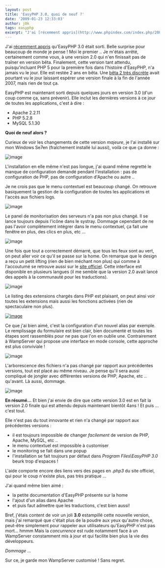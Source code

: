 ```yaml
---
layout: post
title: 'EasyPHP 3.0, quoi de neuf ?'
date: '2009-01-23 12:33:03'
author: j0k
tags: easyphp
excerpt: "J'ai [récemment appris](http://www.phpindex.com/index.php/2009/01/19/5216-easyphp-30-est-sorti) qu'EasyPHP 3.0 était sorti.     \nBelle surprise pour beaucoup de monde je pense ! Moi le premier ..   Je m'étais arrêté, certainement comme vous, à une version 2.0 qui n'en finissait pas de traîner en version bêta. Finalement, cette version tant attendu,      …"
---
```


J'ai [récemment appris](http://www.phpindex.com/index.php/2009/01/19/5216-easyphp-30-est-sorti) qu'EasyPHP 3.0 était sorti.
Belle surprise pour beaucoup de monde je pense ! Moi le premier ..   Je m'étais arrêté, certainement comme vous, à une version 2.0 qui n'en finissait pas de traîner en version bêta. Finalement, cette version tant attendu, puisqu'incluant PHP 5 pour la première fois dans l'histoire d'EasyPHP, n'a jamais vu le jour. Elle est restée 2 ans en bêta.   Une [bêta 2 très discrète](http://www.j0k3r.net/news-easyphp-2-0-beta-2-discrete-1946.html) avait pourtant vu le jour laissant espérer une version finale à la fin de l'année 2007, mais rien de tout ça.

EasyPHP est maintenant sorti depuis quelques jours en version 3.0 (d'un coup comme ça, sans prévenir). Elle inclut les dernières versions à ce jour de toutes les applications, c'est à dire :
 * Apache 2.2.11
 * PHP 5.2.8
 * MySQL 5.1.30

**Quoi de neuf alors ?**

Curieux de voir les changements de cette version *majeure*, je l'ai installé sur mon Windows Se7en (fraîchement installé lui aussi), voilà ce que ça donne :

 ![image](http://img209.imageshack.us/img209/8477/easyphp31fl7.png)

L'installation en elle même n'est pas longue, j'ai quand même regretté le manque de configuration demandé pendant l'installation : pas de configuration de PHP, pas de configuration d'Apache ou autre ..

Je ne crois pas que le menu contextuel est beaucoup changé.   On retrouve basiquement la gestion de la configuration de toutes les applications et l'accès aux fichiers logs.

 ![image](http://img238.imageshack.us/img238/5913/easyphp34gl6.png)

Le panel de monitorisation des serveurs n'a pas non plus changé.   Il se lance toujours depuis l'icône dans le systray. Dommage cependant de ne pas l'avoir complètement intégrer dans le menu contextuel, ça fait une fenêtre en plus, des clics en plus, etc ...

 ![image](http://img443.imageshack.us/img443/4039/easyphp35gw7.png)

Une fois que tout a correctement démarré, que tous les feux sont au vert, on peut aller voir ce qu'il se passe sur la home.   On remarque que le design a reçu un petit lifting (rien de bien méchant non plus) qui comme à l'accoutumé se retrouve aussi sur le [site officiel](http://www.easyphp.org).   Cette interface est disponible en plusieurs langues (il me semble que la version 2.0 avait lancé des appels à la communauté pour les traductions).

 ![image](http://img294.imageshack.us/img294/3448/easyphp32pr5.png)

Le listing des extensions chargés dans PHP est plaisant, on peut ainsi voir toutes les extensions mais aussi les fonctions activées (rien de spectaculaire non plus).

 [![image](http://img206.imageshack.us/img206/755/easyphp33lz1.th.png)](http://img206.imageshack.us/img206/755/easyphp33lz1.png)

Ce que j'ai bien aimé, c'est la configuration d'un nouvel alias par exemple.   Le remplissage du formulaire est bien clair, bien documenté et toutes les étapes sont rassemblés pour ne pas que l'on en oublie une. Contrairement à WampServer qui propose une interface en mode console, cette approche est plus conviviale !

 ![image](http://img339.imageshack.us/img339/6448/easyphp36uf6.png)

L'arborescence des fichiers n'a pas changé par rapport aux précédentes versions, tout est placé au même niveau.   Je pense qu'il sera aussi compliqué de jongler avec différentes versions de PHP, Apache, etc .. qu'avant.   Là aussi, dommage.

 ![image](http://img240.imageshack.us/img240/3794/easyphp310qv6.png)

**En résumé...**   Et bien j'ai envie de dire que cette version 3.0 est en fait la version 2.0 finale qui est attendu depuis maintenant bientôt 4ans ! Et puis ... c'est tout.

Elle n'est pas du tout innovante et rien n'a changé par rapport aux précédentes versions :
* il est toujours impossible de changer _facilement_ de version de PHP, Apache, MySQL, etc ..
* le menu contextuel est impossible à customiser
* le monitoring se fait dans une popup
* l'installation se fait toujours par défaut dans *Program Files\EasyPHP 3.0* beurk trop d'espaces !

L'aide comporte encore des liens vers des pages en *.php3* du site officiel, qui pour le coup n'existe plus, pas très pratique ...

J'ai quand même bien aimé :
* la petite documentation d'EasyPHP présente sur la home
* l'ajout d'un alias dans Apache
* et puis faut admettre que les traductions, c'est bien aussi!

Bref, j'étais content de voir un joli **3.0** estampillé cette nouvelle version, mais j'ai remarqué que c'était plus de la poudre aux yeux qu'autre chose, peut-être simplement pour rappeler aux utilisateurs qu'EasyPHP n'est pas mort... hmmm   Mais la *concurrence* est rude notamment face à un WampServer constamment mis à jour et qui facilite bien plus la vie des développeurs.

_Dommage ..._

Sur ce, je garde mon WampServer customisé ! Sans regret.
